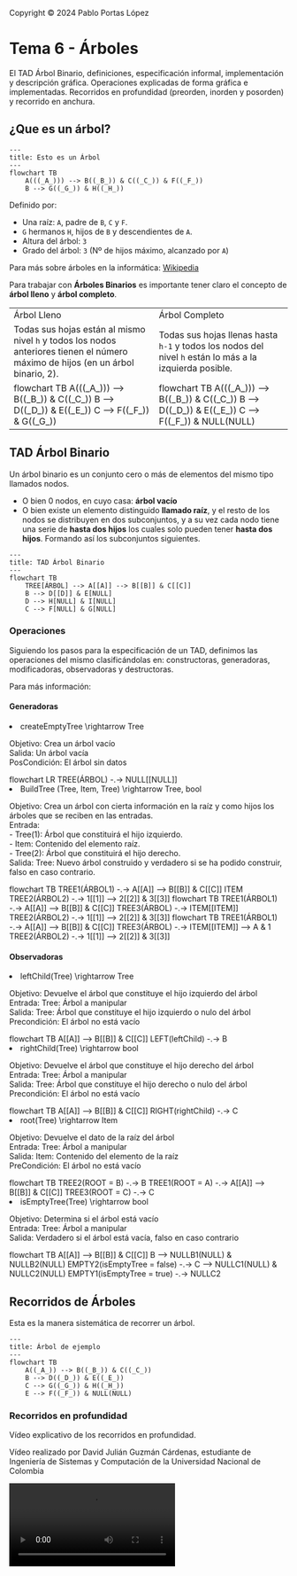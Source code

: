 <!--
SPDX-FileCopyrightText: 2024 Pablo Portas López <pablo.portas@udc.es>

SPDX-License-Identifier: CC-BY-NC-4.0
-->

<web-summary rel="tldr"/>

<tip>Copyright © 2024 Pablo Portas López</tip>

# Tema 6 - Árboles

<tldr id="tldr">

El TAD Árbol Binario, definiciones, especificación informal, implementación y descripción gráfica. Operaciones
explicadas de forma gráfica e implementadas. Recorridos en profundidad (preorden, inorden y posorden) y recorrido en
anchura.

</tldr>

## ¿Que es un árbol?

```mermaid
---
title: Esto es un Árbol
---
flowchart TB
    A(((_A_))) --> B((_B_)) & C((_C_)) & F((_F_))
    B --> G((_G_)) & H((_H_))
```

Definido por:

- Una raíz: `A`, padre de `B`, `C` y `F`.
- `G` hermanos `H`, hijos de `B` y descendientes de `A`.
- Altura del árbol: `3`
- Grado del árbol: `3` (Nº de hijos máximo, alcanzado por `A`)

<note>

Para más sobre árboles en la informática: [Wikipedia](https://es.wikipedia.org/wiki/Arbol_(informatica))

</note>

Para trabajar con **Árboles Binarios** es importante tener claro el concepto de **árbol lleno** y **árbol completo**.

<table>
<tr><td>Árbol Lleno</td><td>Árbol Completo</td></tr>
<tr><td>
<control>Todas sus hojas están al mismo nivel</control> <code>h</code> y todos los nodos anteriores
tienen el <control>número máximo de hijos</control> (en un árbol binario, 2).
</td><td>
<control>Todas sus hojas llenas hasta</control> <code>h-1</code> y <control>todos los nodos del nivel</control> <code>h</code> están lo más a la <control>izquierda</control> posible.
</td></tr>
<tr><td> 
<code-block lang="mermaid">
flowchart TB
A(((_A_))) --&gt; B((_B_)) &amp; C((_C_))
B --&gt; D((_D_)) &amp; E((_E_))
C --&gt; F((_F_)) &amp; G((_G_))
</code-block>
</td><td>
<code-block lang="mermaid">
flowchart TB
A(((_A_))) --&gt; B((_B_)) &amp; C((_C_))
B --&gt; D((_D_)) &amp; E((_E_))
C --&gt; F((_F_)) &amp; NULL(NULL)
</code-block>
</td></tr>
</table>

## TAD Árbol Binario

Un árbol binario es un conjunto cero o más de elementos del mismo tipo llamados nodos.

- O bien 0 nodos, en cuyo casa: **árbol vacío**
- O bien existe un elemento distinguido **llamado raíz**, y el resto de los nodos se distribuyen en dos subconjuntos, y
  a su
  vez cada nodo tiene una serie de **hasta dos hijos** los cuales solo pueden tener **hasta dos hijos**. Formando así
  los
  subconjuntos siguientes.

```mermaid
---
title: TAD Árbol Binario
---
flowchart TB
    TREE[ÁRBOL] --> A[[A]] --> B[[B]] & C[[C]]
    B --> D[[D]] & E[NULL]
    D --> H[NULL] & I[NULL]
    C --> F[NULL] & G[NULL]
```

### Operaciones

Siguiendo los pasos para la especificación de un TAD, definimos las operaciones del mismo clasificándolas en:
constructoras, generadoras, modificadoras, observadoras y destructoras.

<note>

Para más información: [](Tema-1-Tipos-Abstractos-de-Datos-TAD.md#especificaci-n-de-un-tad)

</note>

#### Generadoras

<list>
<li>
<code-block lang="tex"> createEmptyTree \rightarrow Tree </code-block><br/>
<p>
Objetivo: Crea un árbol vacío<br/>
Salida: Un árbol vacía<br/>
PosCondición: El árbol sin datos<br/>
</p>
<code-block lang="mermaid">
flowchart LR
    TREE(ÁRBOL) -.-&gt; NULL[[NULL]]
</code-block>
<code-block lang="c" src="./Ejemplos/Tema_6/createEmptyTree.c" collapsible="true" collapsed-title="Mostrar implementación"/>
</li>
<li>
<code-block lang="tex"> BuildTree (Tree, Item, Tree) \rightarrow Tree, bool </code-block><br/>
<p>
Objetivo: Crea un árbol con cierta información en la raíz y como hijos los árboles que se reciben en las entradas.<br/>
Entrada: <br/>
- Tree(1): Árbol que constituirá el hijo izquierdo.<br/>
- Item: Contenido del elemento raíz.<br/>
- Tree(2): Árbol que constituirá el hijo derecho.<br/>
Salida: Tree: Nuevo árbol construido y verdadero si se ha podido construir, falso en caso contrario.<br/>
</p>
<code-block lang="mermaid">
flowchart TB
TREE1(ÁRBOL1) -.-&gt; A[[A]] --&gt; B[[B]] &amp; C[[C]]
ITEM
TREE2(ÁRBOL2) -.-&gt; 1[[1]] --&gt; 2[[2]] &amp; 3[[3]]
</code-block>
<code-block lang="mermaid">
flowchart TB
TREE1(ÁRBOL1) -.-&gt; A[[A]] --&gt; B[[B]] &amp; C[[C]]
TREE3(ÁRBOL) -.-&gt; ITEM[[ITEM]]
TREE2(ÁRBOL2) -.-&gt; 1[[1]] --&gt; 2[[2]] &amp; 3[[3]]
</code-block>
<code-block lang="mermaid">
flowchart TB
TREE1(ÁRBOL1) -.-&gt; A[[A]] --&gt; B[[B]] &amp; C[[C]]
TREE3(ÁRBOL) -.-&gt; ITEM[[ITEM]] --&gt; A &amp; 1
TREE2(ÁRBOL2) -.-&gt; 1[[1]] --&gt; 2[[2]] &amp; 3[[3]]
</code-block>
<code-block lang="c" src="./Ejemplos/Tema_6/buildTree.c" collapsible="true" collapsed-title="Mostrar implementación"/>
</li>
</list>

#### Observadoras

<list>
<li>
<code-block lang="tex"> leftChild(Tree) \rightarrow Tree </code-block><br/>
<p>
Objetivo: Devuelve el árbol que constituye el hijo izquierdo del árbol<br/>
Entrada: Tree: Árbol a manipular<br/>
Salida: Tree: Árbol que constituye el hijo izquierdo o nulo del árbol<br/>
Precondición: El árbol no está vacío<br/>
</p>
<code-block lang="mermaid">
flowchart TB
  A[[A]] --&gt; B[[B]] &amp; C[[C]]
  LEFT(leftChild) -.-&gt; B
</code-block>
<code-block lang="c" src="./Ejemplos/Tema_6/leftChild.c" collapsible="true" collapsed-title="Mostrar implementación"/>
</li>
<li>
<code-block lang="tex"> rightChild(Tree) \rightarrow bool </code-block><br/>
<p>
Objetivo: Devuelve el árbol que constituye el hijo derecho del árbol<br/>
Entrada: Tree: Árbol a manipular<br/>
Salida: Tree: Árbol que constituye el hijo derecho o nulo del árbol<br/>
Precondición: El árbol no está vacío<br/>
</p>
<code-block lang="mermaid">
flowchart TB
  A[[A]] --&gt; B[[B]] &amp; C[[C]]
  RIGHT(rightChild) -.-&gt; C
</code-block>
<code-block lang="c" src="./Ejemplos/Tema_6/rightChild.c" collapsible="true" collapsed-title="Mostrar implementación"/>
</li>
<li>
<code-block lang="tex"> root(Tree) \rightarrow Item </code-block><br/>
<p>
Objetivo: Devuelve el dato de la raíz del árbol<br/>
Entrada: Tree: Árbol a manipular<br/>
Salida: Item: Contenido del elemento de la raíz<br/>
PreCondición: El árbol no está vacío<br/>
</p>
<code-block lang="mermaid">
flowchart TB
  TREE2(ROOT = B) -.-&gt; B
  TREE1(ROOT = A) -.-&gt; A[[A]] --&gt; B[[B]] &amp; C[[C]]
  TREE3(ROOT = C) -.-&gt; C
</code-block>
<code-block lang="c" src="./Ejemplos/Tema_6/root.c" collapsible="true" collapsed-title="Mostrar implementación"/>
</li>
<li>
<code-block lang="tex"> isEmptyTree(Tree) \rightarrow bool </code-block><br/>
<p>
Objetivo: Determina si el árbol está vacío<br/>
Entrada: Tree: Árbol a manipular<br/>
Salida: Verdadero si el árbol está vacía, falso en caso contrario<br/>
</p>
<code-block lang="mermaid">
flowchart TB
  A[[A]] --&gt; B[[B]] &amp; C[[C]]
  B --&gt; NULLB1(NULL) &amp; NULLB2(NULL)
  EMPTY2(isEmptyTree = false) -.-&gt; C --&gt; NULLC1(NULL) &amp; NULLC2(NULL)
  EMPTY1(isEmptyTree = true) -.-&gt; NULLC2
</code-block>
<code-block lang="c" src="./Ejemplos/Tema_6/isEmptyTree.c" collapsible="true" collapsed-title="Mostrar implementación"/>
</li>
</list>

## Recorridos de Árboles

<note>
Esta es la manera sistemática de recorrer un árbol.
</note>

```mermaid
---
title: Árbol de ejemplo
---
flowchart TB
    A((_A_)) --> B((_B_)) & C((_C_))
    B --> D((_D_)) & E((_E_))
    C --> G((_G_)) & H((_H_))
    E --> F((_F_)) & NULL(NULL)
```

### Recorridos en profundidad

Vídeo explicativo de los recorridos en profundidad.

<tip>

Vídeo realizado por David Julián Guzmán Cárdenas, estudiante de Ingeniería de Sistemas y Computación de la Universidad
Nacional de Colombia

</tip>

<video src="https://www.youtube.com/watch?v=95CgVIsOxLA"/>

<note>
En los dibujos no ha sido representado la totalidad del recorrido, solo una idea general del movimiento.
</note>

#### Preorden (R | ID)

- (R) Raíz
- (I) Izquierdo
- (D) Derecho

```mermaid
flowchart TB
    RECORRIDO[A, B, D, E, F, C, G, H]
        
    A((_A_)) --> B((_B_)) & C((_C_))
    A -. "(R)" .-> A
    B --> D((_D_)) & E((_E_))
    D --> NULL3(NULL) & NULL4(NULL)
    C --> G((_G_)) & H((_H_))
    E --> F((_F_)) & NULL(NULL)

    A -. "(I)" .-> B -. "(R)" .-> B -. "(I)" .-> D 
    D -. "(R)" .-> D -. "(I)" .-> NULL3 -.-> D -. "(D)" .-> NULL4
    NULL4 -.-> D -.-> B -. "(D)" .-> E -. "(R)" .-> E -. "etc" .-> F 
```

#### Inorden (I | R | D)

- (I) Izquierdo
- (R) Raíz
- (D) Derecho

```mermaid
flowchart TB
    RECORRIDO[D, B, F, E, A, G, C, H]

    A((_A_)) --> B((_B_)) & C((_C_))
    B --> D((_D_)) & E((_E_))
    D --> NULL3(NULL) & NULL4(NULL)
    C --> G((_G_)) & H((_H_))
    E --> F((_F_)) & NULL(NULL)

    A -. "(I)" .-> B -. "(I)" .-> D -. "(R)" .-> D 
    D -. "(I)" .-> NULL3 -.-> D -.-> B -. "(R)" .-> B
    B -. "(D)" .-> E -. "etc" .-> F
```

#### Posorden (ID | R)

- (I) Izquierdo
- (D) Derecho
- (R) Raíz

```mermaid
flowchart TB
    RECORRIDO[D, F, E, B, G, H, C, A]

    A((_A_)) --> B((_B_)) & C((_C_))
    B --> D((_D_)) & E((_E_))
    D --> NULL3(NULL) & NULL4(NULL)
    C --> G((_G_)) & H((_H_))
    E --> F((_F_)) & NULL(NULL)

    A -. "(I)" .-> B -. "(I)" .-> D -. "(I)" .-> NULL3 
    NULL3 -.-> D -. "(D)" .-> NULL4 -.-> D -. "(R)" .-> D
    D -.-> B -. "(D)" .-> E -. "etc" .-> F
```

### Recorrido en anchura

```mermaid
flowchart TB
    RECORRIDO[A, B, C, D, E, F, G, H, F]
    A((_A_)) --> B((_B_)) & C((_C_))
    B --> D((_D_)) & E((_E_))
    C --> G((_G_)) & H((_H_))
    E --> F((_F_)) & NULL(NULL)

    subgraph 1
        A
    end
    subgraph 2
        B & C
    end
    subgraph 3
        D & E & G & H
    end
    subgraph 4
        F & NULL
    end
```


